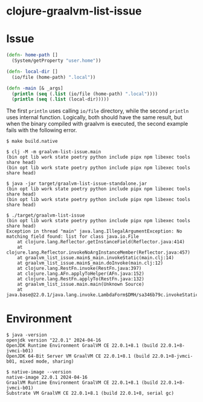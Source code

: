 # clojure-graalvm-list-issue

# Issue

```clojure
(defn- home-path []
  (System/getProperty "user.home"))

(defn- local-dir []
  (io/file (home-path) ".local"))

(defn -main [& _args]
  (println (seq (.list (io/file (home-path) ".local"))))
  (println (seq (.list (local-dir)))))
```

The first `println` uses calling `io/file` directory, while the second `println` uses internal function.
Logically, both should have the same result, but when the binary compiled with graalvm is executed, the second example fails with the following error.

```
$ make build.native

$ clj -M -m graalvm-list-issue.main
(bin opt lib work state poetry python include pipx npm libexec tools share head)
(bin opt lib work state poetry python include pipx npm libexec tools share head)

$ java -jar target/graalvm-list-issue-standalone.jar
(bin opt lib work state poetry python include pipx npm libexec tools share head)
(bin opt lib work state poetry python include pipx npm libexec tools share head)

$ ./target/graalvm-list-issue
(bin opt lib work state poetry python include pipx npm libexec tools share head)
Exception in thread "main" java.lang.IllegalArgumentException: No matching field found: list for class java.io.File
	at clojure.lang.Reflector.getInstanceField(Reflector.java:414)
	at clojure.lang.Reflector.invokeNoArgInstanceMember(Reflector.java:457)
	at graalvm_list_issue.main$_main.invokeStatic(main.clj:14)
	at graalvm_list_issue.main$_main.doInvoke(main.clj:12)
	at clojure.lang.RestFn.invoke(RestFn.java:397)
	at clojure.lang.AFn.applyToHelper(AFn.java:152)
	at clojure.lang.RestFn.applyTo(RestFn.java:132)
	at graalvm_list_issue.main.main(Unknown Source)
	at java.base@22.0.1/java.lang.invoke.LambdaForm$DMH/sa346b79c.invokeStaticInit(LambdaForm$DMH)
```

# Environment

```shell
$ java -version
openjdk version "22.0.1" 2024-04-16
OpenJDK Runtime Environment GraalVM CE 22.0.1+8.1 (build 22.0.1+8-jvmci-b01)
OpenJDK 64-Bit Server VM GraalVM CE 22.0.1+8.1 (build 22.0.1+8-jvmci-b01, mixed mode, sharing)

$ native-image --version
native-image 22.0.1 2024-04-16
GraalVM Runtime Environment GraalVM CE 22.0.1+8.1 (build 22.0.1+8-jvmci-b01)
Substrate VM GraalVM CE 22.0.1+8.1 (build 22.0.1+8, serial gc)
```
